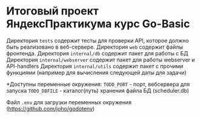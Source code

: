 # Итоговый проект ЯндексПрактикума курс Go-Basic

Директория `tests` содержит тесты для проверки API, которое должно быть реализовано в веб-сервере.
Директория `web` содержит файлы фронтенда.
Директория `internal/db` содержит пакет для работы с БД
Директория `internal/webserver` содержит пакет для работы webserver и API-handlers
Директория `internal/utils` содержит пакет c прочими функциями (например для вычисления следующей даты для задачи)

*Доступны переменные окружения:
    `TODO_PORT` - порт, вебсервера для запуска
    `TODO_DBFILE` - каталог(путь) хранения файла БД (scheduler.db)

Файл `.env` для загрузки переменных окружения (https://github.com/joho/godotenv)


